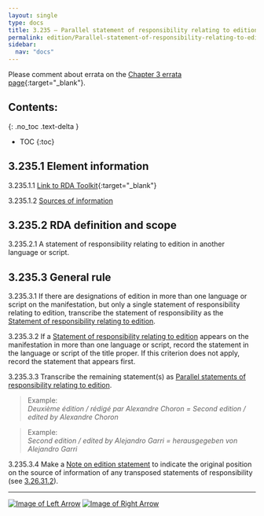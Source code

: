 ```yaml
---
layout: single
type: docs
title: 3.235 — Parallel statement of responsibility relating to edition
permalink: edition/Parallel-statement-of-responsibility-relating-to-edition/
sidebar:
  nav: "docs"
---
```


Please comment about errata on the [Chapter 3 errata page](https://docs.google.com/document/d/1DqZ9-Ti8K8sHmcmPWpP4tH-ENfIOKGhHwR9XuZ9HwOk/edit#heading=h.p7sga4mjkv8s){:target="_blank"}.

## Contents:
{: .no_toc .text-delta }

- TOC
{:toc}

## 3.235.1 Element information

<a name="3.235.1.1">3.235.1.1</a> [Link to RDA Toolkit](https://beta.rdatoolkit.org/Content/Index?externalId=en-US_ala-7b5b8462-fd92-35bd-ba19-e716c1ae9ec8){:target="_blank"}

<a name="3.235.1.2">3.235.1.2</a> [Sources of information](/DCRMR/edition/#3011-sources-of-information)

## 3.235.2 RDA definition and scope

<a name="3.235.2.1">3.235.2.1</a> A statement of responsibility relating to edition in another language or script.

## 3.235.3 General rule

<a name="3.235.3.1">3.235.3.1</a> If there are designations of edition in more than one language or script on the manifestation, but only a single statement of responsibility relating to edition, transcribe the statement of responsibility as the [Statement of responsibility relating to edition](/DCRMR/edition/Statement-of-responsibility-relating-to-edition/).

<a name="3.235.3.2">3.235.3.2</a> If a [Statement of responsibility relating to edition](/DCRMR/edition/Statement-of-responsibility-relating-to-edition/) appears on the manifestation in more than one language or script, record the statement in the language or script of the title proper. If this criterion does not apply, record the statement that appears first. 

<a name="3.235.3.3">3.235.3.3</a> Transcribe the remaining statement(s) as [Parallel statements of responsibility relating to edition](/DCRMR/edition/Parallel-statement-of-responsibility-relating-to-edition/).

>Example:  
><CITE>Deuxième édition / rédigé par Alexandre Choron = Second edition / edited by Alexandre Choron</CITE>

>Example:  
><CITE>Second edition / edited by Alejandro Garri = herausgegeben von Alejandro Garri</CITE>

<a name="3.235.3.4">3.235.3.4</a> Make a [Note on edition statement](/DCRMR/edition/Note-on-edition-statement/) to indicate the original position on the source of information of any transposed statements of responsibility (see [3.26.31.2](/DCRMR/edition/Note-on-edition-statement/#3.26.31.2)).

---

[![Image of Left Arrow](https://rbms-bsc.github.io/DCRMR/assets/pictures/navigation/Arrow_Left.png "3.23 — Statement of responsibility relating to edition")](/DCRMR/edition/Statement-of-responsibility-relating-to-edition/) [![Image of Right Arrow](https://rbms-bsc.github.io/DCRMR/assets/pictures/navigation/Arrow_Right.png "3.24 — Designation of named revision of edition")](/DCRMR/edition/Designation-of-named-revision-of-edition/)

